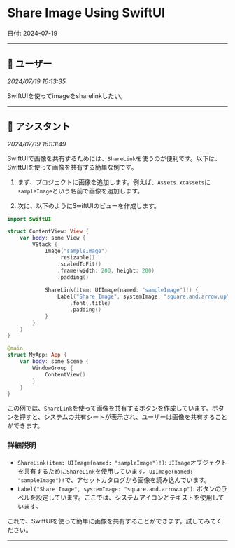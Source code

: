 # Share Image Using SwiftUI

日付: 2024-07-19

---

## 👤 ユーザー
*2024/07/19 16:13:35*

SwiftUIを使ってimageをsharelinkしたい。

---

## 🤖 アシスタント
*2024/07/19 16:13:49*

SwiftUIで画像を共有するためには、`ShareLink`を使うのが便利です。以下は、SwiftUIを使って画像を共有する簡単な例です。

1. まず、プロジェクトに画像を追加します。例えば、`Assets.xcassets`に`sampleImage`という名前で画像を追加します。

2. 次に、以下のようにSwiftUIのビューを作成します。

```swift
import SwiftUI

struct ContentView: View {
    var body: some View {
        VStack {
            Image("sampleImage")
                .resizable()
                .scaledToFit()
                .frame(width: 200, height: 200)
                .padding()
            
            ShareLink(item: UIImage(named: "sampleImage")!) {
                Label("Share Image", systemImage: "square.and.arrow.up")
                    .font(.title)
                    .padding()
            }
        }
    }
}

@main
struct MyApp: App {
    var body: some Scene {
        WindowGroup {
            ContentView()
        }
    }
}
```

この例では、`ShareLink`を使って画像を共有するボタンを作成しています。ボタンを押すと、システムの共有シートが表示され、ユーザーは画像を共有することができます。

### 詳細説明

- `ShareLink(item: UIImage(named: "sampleImage")!)`: `UIImage`オブジェクトを共有するために`ShareLink`を使用しています。`UIImage(named: "sampleImage")!`で、アセットカタログから画像を読み込んでいます。
- `Label("Share Image", systemImage: "square.and.arrow.up")`: ボタンのラベルを設定しています。ここでは、システムアイコンとテキストを使用しています。

これで、SwiftUIを使って簡単に画像を共有することができます。試してみてください。

---
